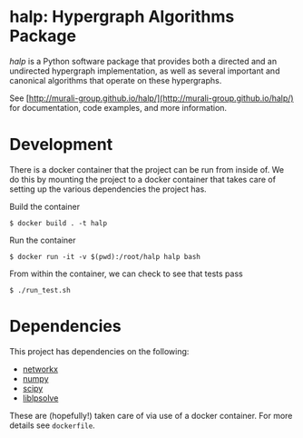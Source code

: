 halp: Hypergraph Algorithms Package<br>
==========

_halp_ is a Python software package that provides both a directed and an undirected hypergraph implementation, as well as several important and canonical algorithms that operate on these hypergraphs.

See [http://murali-group.github.io/halp/](http://murali-group.github.io/halp/) for documentation, code examples, and more information.

Development
===========
There is a docker container that the project can be run from inside of. We do this by mounting the project to a docker container that takes care of setting up the various dependencies the project has.

Build the container

```
$ docker build . -t halp
```

Run the container

```
$ docker run -it -v $(pwd):/root/halp halp bash
```

From within the container, we can check to see that tests pass

```
$ ./run_test.sh
```

Dependencies
===========
This project has dependencies on the following:
- [networkx](https://networkx.github.io/)
- [numpy](http://www.numpy.org/)
- [scipy](http://www.scipy.org/)
- [liblpsolve](http://lpsolve.sourceforge.net/5.5/)

These are (hopefully!) taken care of via use of a docker container. For more details see `dockerfile`.
